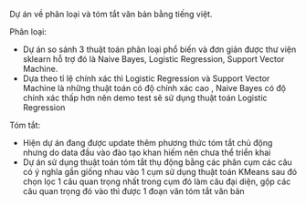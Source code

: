 Dự án về phân loại và tóm tắt văn bản bằng tiếng việt.

Phân loại:
+ Dự án so sánh 3 thuật toán phân loại phổ biến và đơn giản được thư viện sklearn hỗ trợ đó là Naive Bayes, Logistic Regression, Support Vector Machine.
+ Dựa theo tỉ lệ chính xác thì Logistic Regression và Support Vector Machine là những thuật toán có độ chính xác cao , Naive Bayes có độ chính xác thấp hơn nên demo test sẽ sử dụng thuật toán Logistic Regression
  
Tóm tắt:
+ Hiện dự án đang được update thêm phương thức tóm tắt chủ động nhưng do data đầu vào đào tạo khan hiếm nên chưa thể triển khai
+ Dự án sử dụng thuật toán tóm tắt thụ động bằng các phân cụm các câu có ý nghĩa gần giống nhau vào 1 cụm sử dụng thuật toán KMeans sau đó chọn lọc 1 câu quan trọng nhất trong cụm đó làm câu đại diện, gộp các câu quan trọng đó vào thì được 1 đoạn văn tóm tắt văn bản
